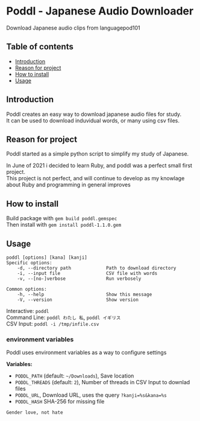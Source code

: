 # Poddl - Japanese Audio Downloader
Download Japanese audio clips from languagepod101

## Table of contents
* [Introduction](#introduction)
* [Reason for project](#reason-for-project)
* [How to install](#how-to-install)
* [Usage](#usage)

## Introduction
Poddl creates an easy way to download japanese audio files for study.  
It can be used to download induvidual words, or many using csv files.
## Reason for project
Poddl started as a simple python script to simplify my study of Japanese.

In June of 2021 i decided to learn Ruby, and poddl was a perfect small first project.  
This project is not perfect, and will continue to develop as my knowlage about Ruby and programming in general improves
## How to install
Build package with `gem build poddl.gemspec`  
Then install with `gem install poddl-1.1.0.gem` 


## Usage

```
poddl [options] [kana] [kanji]
Specific options:
    -d, --directory path             Path to download directory
    -i, --input file                 CSV file with words
    -v, --[no-]verbose               Run verbosely

Common options:
    -h, --help                       Show this message
    -V, --version                    Show version
```

Interactive: `poddl`  
Command Line: `poddl わたし 私`, `poddl イギリス`   
CSV Input: `poddl -i /tmp/infile.csv`

### environment variables
Poddl uses environment variables as a way to configure settings

**Variables:**
* `PODDL_PATH` (default: `~/Downloads`), Save location
* `PODDL_THREADS` (default: `2`), Number of threads in CSV Input to downlad files
* `PODDL_URL`, Download URL, uses the query `?kanji=%s&kana=%s`
* `PODDL_HASH` SHA-256 for missing file

`Gender love, not hate`
